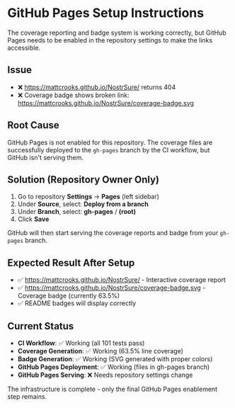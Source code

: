 # GitHub Pages Setup Instructions

The coverage reporting and badge system is working correctly, but GitHub Pages needs to be enabled in the repository settings to make the links accessible.

## Issue
- ❌ https://mattcrooks.github.io/NostrSure/ returns 404 
- ❌ Coverage badge shows broken link: https://mattcrooks.github.io/NostrSure/coverage-badge.svg

## Root Cause
GitHub Pages is not enabled for this repository. The coverage files are successfully deployed to the `gh-pages` branch by the CI workflow, but GitHub isn't serving them.

## Solution (Repository Owner Only)
1. Go to repository **Settings** → **Pages** (left sidebar)
2. Under **Source**, select: **Deploy from a branch**
3. Under **Branch**, select: **gh-pages** / **(root)**
4. Click **Save**

GitHub will then start serving the coverage reports and badge from your `gh-pages` branch.

## Expected Result After Setup
- ✅ https://mattcrooks.github.io/NostrSure/ - Interactive coverage report
- ✅ https://mattcrooks.github.io/NostrSure/coverage-badge.svg - Coverage badge (currently 63.5%)
- ✅ README badges will display correctly

## Current Status
- **CI Workflow**: ✅ Working (all 101 tests pass)
- **Coverage Generation**: ✅ Working (63.5% line coverage)
- **Badge Generation**: ✅ Working (SVG generated with proper colors)
- **GitHub Pages Deployment**: ✅ Working (files in gh-pages branch)
- **GitHub Pages Serving**: ❌ Needs repository settings change

The infrastructure is complete - only the final GitHub Pages enablement step remains.